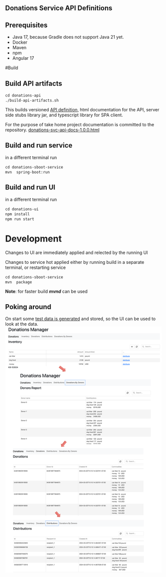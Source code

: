 Donations Service API Definitions
---

Prerequisites
---
- Java 17, because Gradle does not support Java 21 yet.
- Docker
- Maven
- npm
- Angular 17

#Build
## Build API artifacts

```shell
cd donations-api
./build-api-artifacts.sh
```
This builds versioned [API definition](donations-api/definitions/donations-svc.v1.openapi.yaml), html documentation for the API,
server side stubs library jar, and typescript library for SPA client.

For the purpose of take home project documentation is committed to the repository.
[donations-svc-api-docs-1.0.0.html](https://htmlpreview.github.io/?https://github.com/kgignatyev/digital-seattle/blob/main/donations-api/out/donations-svc-api-docs-1.0.0.html)

## Build and run service

in a different terminal run
```shell
cd donations-sboot-service
mvn  spring-boot:run
```

## Build and run UI

in a different terminal run
```shell
cd donations-ui
npm install
npm run start
```

# Development

Changes to UI are immediately applied and relected by the running UI

Changes to service hot applied either by running build in a separate terminal, or restarting service
```shell
cd donations-sboot-service
mvn  package
```
**Note**: for faster build ***mvnd*** can be used



## Poking around

On start some [test data is generated](donations-sboot-service/src/main/kotlin/com/kgignatyev/donations/service/services/TestDataSvc.kt) and stored, so the UI 
can be used to look at the data. 
![UI](https://github.com/kgignatyev/digital-seattle/blob/main/donations-ui/docs/ui.png)




